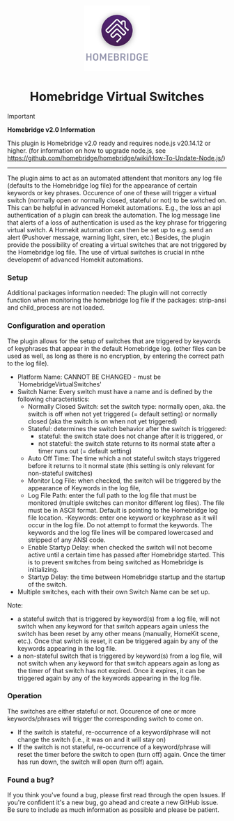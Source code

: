 <p align="center">

<img src="https://github.com/homebridge/branding/raw/latest/logos/homebridge-wordmark-logo-vertical.png" width="150">

</p>

<span align="center">

# Homebridge Virtual Switches

</span>

> [!IMPORTANT]  
> **Homebridge v2.0 Information**
> 
> This plugin is Homebridge v2.0 ready and requires node.js v20.14.12 or higher.
> (for information on how to upgrade node.js, see https://github.com/homebridge/homebridge/wiki/How-To-Update-Node.js/)
> 

---
The plugin aims to act as an automated attendent that monitors any log file (defaults to the Homebridge log file) for the appearance of certain keywords or key phrases. Occurence of one of these will trigger a virtual switch (normally open or normally closed, stateful or not) to be switched on. This can be helpful in advanced Homekit automations. 
E.g., the loss an api authentication of a plugin can break the automation. The log message  line that alerts of a loss of authentication is used as the key phrase for triggering virtual switch. A Homekit automation can then be set up to e.g. send an alert (Pushover message, warning light, siren, etc.) 
Besides, the plugin provide the possibility of creating a virtual switches that are not triggered by the Homebridge log file. The use of virtual switches is crucial in nthe developemt of advanced Homekit automations.

### Setup
Additional packages information needed:
The plugin will not correctly function when monitoring the homebridge log file if the packages: strip-ansi and child_process are not loaded.



### Configuration and operation
The plugin allows for the setup of switches that are triggered by keywords of keyphrases that appear in the default Homebridge log. (other files can be used as well, as long as there is no encryption, by entering the correct path to the log file).
- Platform Name: CANNOT BE CHANGED - must be `HomebridgeVirtualSwitches'
- Switch Name: Every switch must have a name and is defined by the following characteristics:
    - Normally Closed Switch: set the switch type: normally open, aka. the switch is off when not yet triggered (= default setting) or normally closed (aka the switch is on when not yet triggered) 
    - Stateful: determines the switch behavior after the switch is triggered:
        - stateful: the switch state does not change after it is triggered, or
        - not stateful: the switch state returns to its normal state after a timer runs out (= default setting)
    - Auto Off Time: The time which a not stateful switch stays triggered before it returns to it normal state (this setting is only relevant for non-stateful switches)
    - Monitor Log File: when checked, the switch will be triggered by the appearance of Keywords in the log file,
    - Log File Path: enter the full path to the log file that must be monitored (multiple switches can monitor different log files). The file must be in ASCII format. Default is pointing to the Homebridge log file location.
    -Keywords: enter one keyword or keyphrase as it will occur in the log file. Do not attempt to format the keywords. The keywords and the log file lines will be compared lowercased and stripped of any ANSI code.
    - Enable Startyp Delay: when checked the switch will not become active until a certain time has passed after Homebridge started. This is to prevent switches from being switched as Homebridge is initializing.
    - Startyp Delay: the time between Homebridge startup and the startup of the switch.
- Multiple switches, each with their own Switch Name can be set up.

Note:
- a stateful switch that is triggered by keyword(s) from a log file, will not switch when any keyword for that switch appears again unless the switch has been reset by amy other means (manually, HomeKit scene, etc.). Once that switch is reset, it can be triggered again by any of the keywords appearing in the log file.
- a non-stateful switch that is triggered by keyword(s) from a log file, will not switch when any keyword for that switch appears again as long as the timer of that switch has not expired. Once it expires, it can be triggered again by any of the keywords appearing in the log file.



### Operation

The switches are either stateful or not. Occurence of one or more keywords/phrases will trigger the corresponding switch to come on.
- If the switch is stateful, re-occurrence of a keyword/phrase will not change the switch (i.e., it was on and it will stay on)
- If the switch is not stateful, re-occurrence of a keyword/phrase will reset the timer before the switch to open (turn off) again. Once the timer has run down, the switch will open (turn off) again.
  

### Found a bug?

If you think you've found a bug, please first read through the open Issues. If you're confident it's a new bug, go ahead and create a new GitHub issue. Be sure to include as much information as possible and please be patient.
